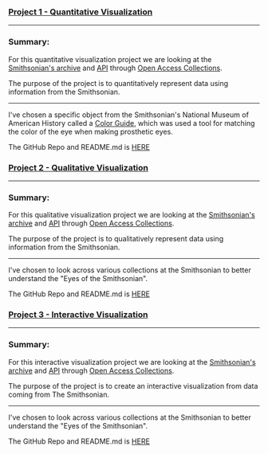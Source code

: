### [Project 1 - Quantitative Visualization](https://leeallennyc.github.io/Major-Studio-1/Project01/)
---
### Summary:
For this quantitative visualization project we are looking at the [Smithsonian's archive](https://www.si.edu/openaccess) and [API](http://edan.si.edu/openaccess/apidocs/) through [Open Access Collections](https://collections.si.edu/search/).

The purpose of the project is to quantitatively represent data using information from the Smithsonian.

---

I've chosen a specific object from the Smithsonian's National Museum of American History called a [Color Guide](https://www.si.edu/object/color-guide-artificial-eye-prosthesis:nmah_1119630), which was used a tool for matching the color of the eye when making prosthetic eyes.

The GitHub Repo and README.md is [HERE](https://github.com/leeallennyc/Major-Studio-1/tree/gh-pages/docs/Project01)

### [Project 2 - Qualitative Visualization](https://leeallennyc.github.io/Major-Studio-1/Project02/)
---
### Summary:
For this qualitative visualization project we are looking at the [Smithsonian's archive](https://www.si.edu/openaccess) and [API](http://edan.si.edu/openaccess/apidocs/) through [Open Access Collections](https://collections.si.edu/search/).

The purpose of the project is to qualitatively represent data using information from the Smithsonian.

---

I've chosen to look across various collections at the Smithsonian to better understand the "Eyes of the Smithsonian".

The GitHub Repo and README.md is [HERE](https://github.com/leeallennyc/Major-Studio-1/tree/gh-pages/docs/Project02)

### [Project 3 - Interactive Visualization](https://leeallennyc.github.io/Major-Studio-1/Project03/)
---
### Summary:
For this interactive visualization project we are looking at the [Smithsonian's archive](https://www.si.edu/openaccess) and [API](http://edan.si.edu/openaccess/apidocs/) through [Open Access Collections](https://collections.si.edu/search/).

The purpose of the project is to create an interactive visualization from data coming from The Smithsonian.

---

I've chosen to look across various collections at the Smithsonian to better understand the "Eyes of the Smithsonian". 

The GitHub Repo and README.md is [HERE](https://github.com/leeallennyc/Major-Studio-1/tree/gh-pages/docs/Project03)

